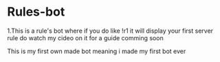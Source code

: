 # Rules-bot
1.This is a rule's bot where if you do like !r1 it will display your first server rule do watch my cideo on it for a guide comming soon

This is my first own made bot
meaning i made my first bot ever

